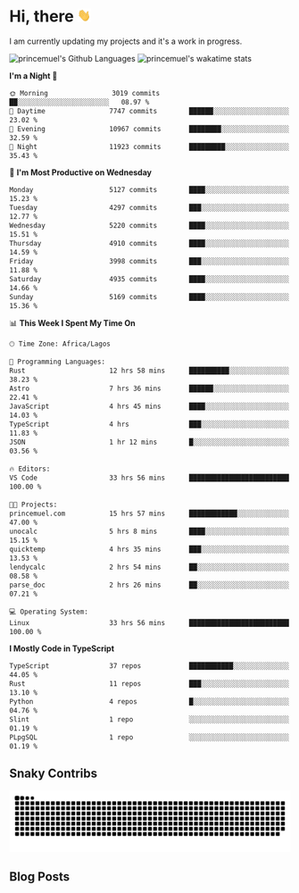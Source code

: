 # Hi, there <img src='/assets/wave.gif' alt='Just saying hello' width='24' height='24' />

<!--
**princemuel/princemuel** is a ✨ _special_ ✨ repository because its `README.md` (this file) appears on your GitHub profile.

Here are some ideas to get you started:

- 🔭 I’m currently working on ...
- 🌱 I’m currently learning ...
- 👯 I’m looking to collaborate on ...
- 🤔 I’m looking for help with ...
- 💬 Ask me about ...
- 📫 How to reach me: ...
- 😄 Pronouns: ...
- ⚡ Fun fact: ...
-->

I am currently updating my projects and it's a work in progress.

![princemuel's Github Languages](https://github-readme-stats.vercel.app/api/top-langs/?username=princemuel&text_color=586069&layout=compact&hide_border=true&title_color=0366d6&count_private=true&include_all_commits=true&theme=tokyonight&show_icons=true)
![princemuel's wakatime stats](https://github-readme-stats.vercel.app/api/wakatime?username=princemuel&text_color=586069&layout=compact&hide_border=true&title_color=0366d6&count_private=true&include_all_commits=true&theme=tokyonight&show_icons=true)

<!--START_SECTION:waka-->
**I'm a Night 🦉** 

```text
🌞 Morning                3019 commits        ██░░░░░░░░░░░░░░░░░░░░░░░   08.97 % 
🌆 Daytime                7747 commits        ██████░░░░░░░░░░░░░░░░░░░   23.02 % 
🌃 Evening                10967 commits       ████████░░░░░░░░░░░░░░░░░   32.59 % 
🌙 Night                  11923 commits       █████████░░░░░░░░░░░░░░░░   35.43 % 
```
📅 **I'm Most Productive on Wednesday** 

```text
Monday                   5127 commits        ████░░░░░░░░░░░░░░░░░░░░░   15.23 % 
Tuesday                  4297 commits        ███░░░░░░░░░░░░░░░░░░░░░░   12.77 % 
Wednesday                5220 commits        ████░░░░░░░░░░░░░░░░░░░░░   15.51 % 
Thursday                 4910 commits        ████░░░░░░░░░░░░░░░░░░░░░   14.59 % 
Friday                   3998 commits        ███░░░░░░░░░░░░░░░░░░░░░░   11.88 % 
Saturday                 4935 commits        ████░░░░░░░░░░░░░░░░░░░░░   14.66 % 
Sunday                   5169 commits        ████░░░░░░░░░░░░░░░░░░░░░   15.36 % 
```


📊 **This Week I Spent My Time On** 

```text
🕑︎ Time Zone: Africa/Lagos

💬 Programming Languages: 
Rust                     12 hrs 58 mins      ██████████░░░░░░░░░░░░░░░   38.23 % 
Astro                    7 hrs 36 mins       ██████░░░░░░░░░░░░░░░░░░░   22.41 % 
JavaScript               4 hrs 45 mins       ████░░░░░░░░░░░░░░░░░░░░░   14.03 % 
TypeScript               4 hrs               ███░░░░░░░░░░░░░░░░░░░░░░   11.83 % 
JSON                     1 hr 12 mins        █░░░░░░░░░░░░░░░░░░░░░░░░   03.56 % 

🔥 Editors: 
VS Code                  33 hrs 56 mins      █████████████████████████   100.00 % 

🐱‍💻 Projects: 
princemuel.com           15 hrs 57 mins      ████████████░░░░░░░░░░░░░   47.00 % 
unocalc                  5 hrs 8 mins        ████░░░░░░░░░░░░░░░░░░░░░   15.15 % 
quicktemp                4 hrs 35 mins       ███░░░░░░░░░░░░░░░░░░░░░░   13.53 % 
lendycalc                2 hrs 54 mins       ██░░░░░░░░░░░░░░░░░░░░░░░   08.58 % 
parse_doc                2 hrs 26 mins       ██░░░░░░░░░░░░░░░░░░░░░░░   07.21 % 

💻 Operating System: 
Linux                    33 hrs 56 mins      █████████████████████████   100.00 % 
```

**I Mostly Code in TypeScript** 

```text
TypeScript               37 repos            ███████████░░░░░░░░░░░░░░   44.05 % 
Rust                     11 repos            ███░░░░░░░░░░░░░░░░░░░░░░   13.10 % 
Python                   4 repos             █░░░░░░░░░░░░░░░░░░░░░░░░   04.76 % 
Slint                    1 repo              ░░░░░░░░░░░░░░░░░░░░░░░░░   01.19 % 
PLpgSQL                  1 repo              ░░░░░░░░░░░░░░░░░░░░░░░░░   01.19 % 
```




<!--END_SECTION:waka-->

## Snaky Contribs

<img src='/assets/github-snake-dark.svg' alt='Snaky Contributions' />

## Blog Posts

<!-- BLOG-POST-LIST:START -->
<!-- BLOG-POST-LIST:END -->
